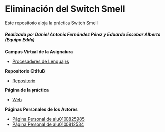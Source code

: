 # Eliminación del Switch Smell

Este repositorio aloja la práctica Switch Smell

##### Realizada por Daniel Antonio Fernández Pérez y Eduardo Escobar Alberto (Equipo Edda)

**Campus Virtual de la Asignatura**

* [Procesadores de Lenguajes](https://campusvirtual.ull.es/1516/course/view.php?id=178)

**Repositorio GitHuB**

* [Repositorio](https://github.com/ULL-ESIT-GRADOII-PL/eliminacion-del-switch-edu-daniel)

**Página de la práctica**

* [Web](http://ull-esit-gradoii-pl.github.io/eliminacion-del-switch-edu-daniel/)

**Páginas Personales de los Autores**

* [Página Personal de alu0100825985](http://alu0100825985.github.io./)
* [Página Personal de alu0100812534](http://alu0100812534.github.io./)
